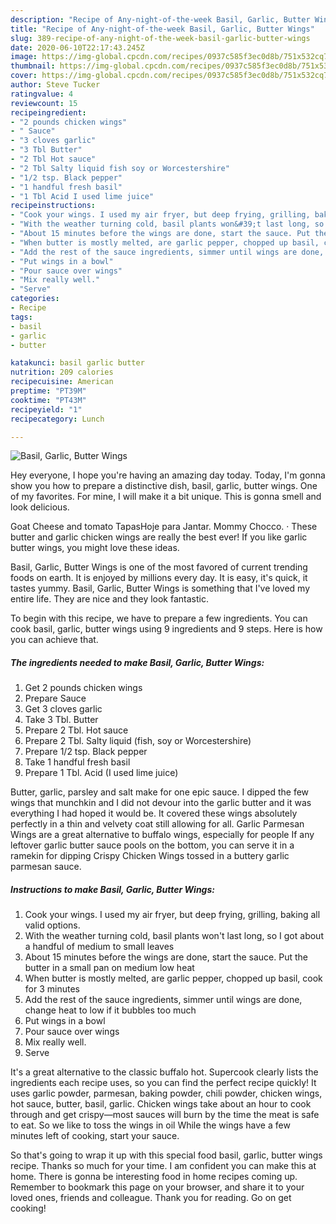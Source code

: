 ```yaml
---
description: "Recipe of Any-night-of-the-week Basil, Garlic, Butter Wings"
title: "Recipe of Any-night-of-the-week Basil, Garlic, Butter Wings"
slug: 389-recipe-of-any-night-of-the-week-basil-garlic-butter-wings
date: 2020-06-10T22:17:43.245Z
image: https://img-global.cpcdn.com/recipes/0937c585f3ec0d8b/751x532cq70/basil-garlic-butter-wings-recipe-main-photo.jpg
thumbnail: https://img-global.cpcdn.com/recipes/0937c585f3ec0d8b/751x532cq70/basil-garlic-butter-wings-recipe-main-photo.jpg
cover: https://img-global.cpcdn.com/recipes/0937c585f3ec0d8b/751x532cq70/basil-garlic-butter-wings-recipe-main-photo.jpg
author: Steve Tucker
ratingvalue: 4
reviewcount: 15
recipeingredient:
- "2 pounds chicken wings"
- " Sauce"
- "3 cloves garlic"
- "3 Tbl Butter"
- "2 Tbl Hot sauce"
- "2 Tbl Salty liquid fish soy or Worcestershire"
- "1/2 tsp. Black pepper"
- "1 handful fresh basil"
- "1 Tbl Acid I used lime juice"
recipeinstructions:
- "Cook your wings. I used my air fryer, but deep frying, grilling, baking all valid options."
- "With the weather turning cold, basil plants won&#39;t last long, so I got about a handful of medium to small leaves"
- "About 15 minutes before the wings are done, start the sauce. Put the butter in a small pan on medium low heat"
- "When butter is mostly melted, are garlic pepper, chopped up basil, cook for 3 minutes"
- "Add the rest of the sauce ingredients, simmer until wings are done, change heat to low if it bubbles too much"
- "Put wings in a bowl"
- "Pour sauce over wings"
- "Mix really well."
- "Serve"
categories:
- Recipe
tags:
- basil
- garlic
- butter

katakunci: basil garlic butter 
nutrition: 209 calories
recipecuisine: American
preptime: "PT39M"
cooktime: "PT43M"
recipeyield: "1"
recipecategory: Lunch

---
```



![Basil, Garlic, Butter Wings](https://img-global.cpcdn.com/recipes/0937c585f3ec0d8b/751x532cq70/basil-garlic-butter-wings-recipe-main-photo.jpg)

Hey everyone, I hope you're having an amazing day today. Today, I'm gonna show you how to prepare a distinctive dish, basil, garlic, butter wings. One of my favorites. For mine, I will make it a bit unique. This is gonna smell and look delicious.

Goat Cheese and tomato TapasHoje para Jantar. Mommy Chocco. · These butter and garlic chicken wings are really the best ever! If you like garlic butter wings, you might love these ideas.

Basil, Garlic, Butter Wings is one of the most favored of current trending foods on earth. It is enjoyed by millions every day. It is easy, it's quick, it tastes yummy. Basil, Garlic, Butter Wings is something that I've loved my entire life. They are nice and they look fantastic.


To begin with this recipe, we have to prepare a few ingredients. You can cook basil, garlic, butter wings using 9 ingredients and 9 steps. Here is how you can achieve that.

<!--inarticleads1-->

##### The ingredients needed to make Basil, Garlic, Butter Wings:

1. Get 2 pounds chicken wings
1. Prepare  Sauce
1. Get 3 cloves garlic
1. Take 3 Tbl. Butter
1. Prepare 2 Tbl. Hot sauce
1. Prepare 2 Tbl. Salty liquid (fish, soy or Worcestershire)
1. Prepare 1/2 tsp. Black pepper
1. Take 1 handful fresh basil
1. Prepare 1 Tbl. Acid (I used lime juice)


Butter, garlic, parsley and salt make for one epic sauce. I dipped the few wings that munchkin and I did not devour into the garlic butter and it was everything I had hoped it would be. It covered these wings absolutely perfectly in a thin and velvety coat still allowing for all. Garlic Parmesan Wings are a great alternative to buffalo wings, especially for people If any leftover garlic butter sauce pools on the bottom, you can serve it in a ramekin for dipping Crispy Chicken Wings tossed in a buttery garlic parmesan sauce. 

<!--inarticleads2-->

##### Instructions to make Basil, Garlic, Butter Wings:

1. Cook your wings. I used my air fryer, but deep frying, grilling, baking all valid options.
1. With the weather turning cold, basil plants won&#39;t last long, so I got about a handful of medium to small leaves
1. About 15 minutes before the wings are done, start the sauce. Put the butter in a small pan on medium low heat
1. When butter is mostly melted, are garlic pepper, chopped up basil, cook for 3 minutes
1. Add the rest of the sauce ingredients, simmer until wings are done, change heat to low if it bubbles too much
1. Put wings in a bowl
1. Pour sauce over wings
1. Mix really well.
1. Serve


It&#39;s a great alternative to the classic buffalo hot. Supercook clearly lists the ingredients each recipe uses, so you can find the perfect recipe quickly! It uses garlic powder, parmesan, baking powder, chili powder, chicken wings, hot sauce, butter, basil, garlic. Chicken wings take about an hour to cook through and get crispy—most sauces will burn by the time the meat is safe to eat. So we like to toss the wings in oil While the wings have a few minutes left of cooking, start your sauce. 

So that's going to wrap it up with this special food basil, garlic, butter wings recipe. Thanks so much for your time. I am confident you can make this at home. There is gonna be interesting food in home recipes coming up. Remember to bookmark this page on your browser, and share it to your loved ones, friends and colleague. Thank you for reading. Go on get cooking!
